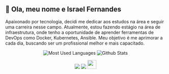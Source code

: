 ## 👋 Ola, meu nome e Israel Fernandes

Apaixonado por tecnologia, decidi me dedicar aos estudos na área e seguir uma carreira nesse campo. Atualmente, estou fazendo estágio na área de infraestrutura, onde tenho a oportunidade de aprender ferramentas de DevOps como Docker, Kubernetes, Ansible. Meu objetivo é me aprimorar a cada dia, buscando ser um profissional melhor e mais capacitado.
<div align="center">


![Most Used Languages](https://github-readme-stats.vercel.app/api/top-langs/?username=israellgg&hide=java&layout=compact&theme=dark) ![Github Stats](https://github-readme-stats.vercel.app/api?username=israellgg&theme=cobalt&show_icons=true) 

</div>
<!-- REDES SOCIAIS -->
<div align="center">

  <a href="https://www.instagram.com/israelfernandesdev/" target="_blank"><img src="https://img.shields.io/badge/-Instagram-%23E4405F?style=for-the-badge&logo=instagram&logoColor=white" target="_blank"></a>
  <a href="https://www.linkedin.com/in/israel-fernandes-dev/" target="_blank"><img src="https://img.shields.io/badge/-LinkedIn-%230077B5?style=for-the-badge&logo=linkedin&logoColor=white" target="_blank"></a> <a href="mailto:israellgg@gmail.com" target="_blank"><img src="https://play-lh.googleusercontent.com/D1Dz2BjPYev_oyksKXsdtAS66a_2Ql-sklpzTnwR9lqnDG_P5lAJEtfR70FudJ0XMA=s48-rw" style='width: 28px' target="_blank"></a>  

  
  
</div>

